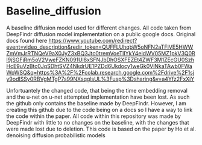 # Baseline_diffusion
A baseline diffusion model used for different changes.
All code taken from DeepFindr diffusion model implementation on a public google docs. Original docs found here https://www.youtube.com/redirect?event=video_description&redir_token=QUFFLUhqbW5oNFN2aTFIVE5HWWZmVmJrRTNQeV9aX0JyZ3xBQ3Jtc0tremVoeTlIYkY4eldWV05MZ1pkV3Q0Rl9jSGFjRm5oV2VweFZKN091Ul8xSFNJbDhOSXFEZEt4ZWF3M1ZEcGU0SzhHcE9uVzBtc0JqSDhtSVZ4NkdrUE1PZDd6Ukdocy1weGk0VlNkaTAwb0FWaWpWSQ&q=https%3A%2F%2Fcolab.research.google.com%2Fdrive%2F1sjy9odlSSy0RBVgMTgP7s99NXsqglsUL%3Fusp%3Dsharing&v=a4Yfz2FxXiY

Unfortuantely the changed code, that being the time embedding removal and the u-net on u-net attempted implementation have been lost. As such the github only contains the baseline made by DeepFindr. However, I am creating this github due to the code being on a docs so I have a way to link the code within the paper. All code within this repository was made by DeepFindr with little to no changes on the baseline, with the changes that were made lost due to deletion. This code is based on the paper by Ho et al. denoising diffusion probabilistic models
